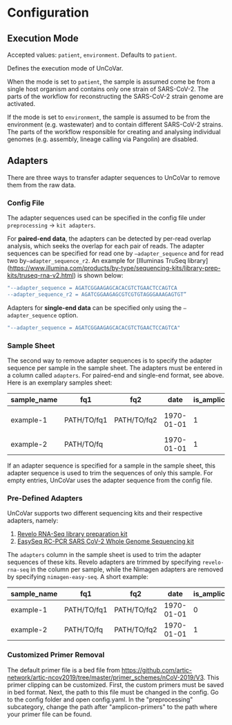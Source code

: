 # Configuration

## Execution Mode

Accepted values: `patient`, `environment`. Defaults to `patient`.

Defines the execution mode of UnCoVar.

When the mode is set to `patient`, the sample is assumed come be from a single
host organism and contains only one strain of SARS-CoV-2. The parts of the
workflow for reconstructing the SARS-CoV-2 strain genome are activated.

If the mode is set to `environment`, the sample is assumed to be from the
environment (e.g. wastewater) and to contain different SARS-CoV-2 strains.
The parts of the workflow responsible for creating and analysing individual
genomes (e.g. assembly, lineage calling via Pangolin) are disabled.

## Adapters

There are three ways to transfer adapter sequences to UnCoVar to remove them
from the raw data.

### Config File

The adapter sequences used can be specified in the config file under
`preprocessing` -> `kit adapters`.

For **paired-end data**, the adapters can be detected by per-read overlap
analysis, which seeks the overlap for each pair of reads. The adapter sequences
can be specified for read one by `—adapter_sequence` and for
read two by`—adapter_sequence_r2`. An example for [Illuminas TruSeq library] (<https://www.illumina.com/products/by-type/sequencing-kits/library-prep-kits/truseq-rna-v2.html>)
is shown below:

```yaml
"--adapter_sequence = AGATCGGAAGAGCACACGTCTGAACTCCAGTCA
--adapter_sequence_r2 = AGATCGGAAGAGCGTCGTGTAGGGAAAGAGTGT”
```

Adapters for **single-end data** can be specified only using the
`—adapter_sequence` option.

```yaml
"--adapter_sequence = AGATCGGAAGAGCACACGTCTGAACTCCAGTCA"
```

### Sample Sheet

The second way to remove adapter sequences is to specify the adapter sequence
per sample in the sample sheet. The adapters must be entered in a column
called `adapters`. For paired-end and single-end format, see above. Here is
an exemplary samples sheet:

| sample_name | fq1         | fq2         | date       | is_amplicon_data | technology | adapters                                           |
| ----------- | ----------- | ----------- | ---------- | ---------------- | ---------- | -------------------------------------------------- |
| example-1   | PATH/TO/fq1 | PATH/TO/fq2 | 1970-01-01 | 1                | illumina   | --adapter_sequence=ACGT --adapter_sequence_r2=TGCA |
| example-2   | PATH/TO/fq  |             | 1970-01-01 | 1                | ion        | --adapter_sequence=ACGT                            |

If an adapter sequence is specified for a sample in the sample sheet, this
adapter sequence is used to trim the sequences of only this sample. For
empty entries, UnCoVar uses the adapter sequence from the config file.

### Pre-Defined Adapters

UnCoVar supports two different sequencing kits and their respective adapters,
namely:

1. [Revelo RNA-Seq library preparation kit](https://lifesciences.tecan.com/revelo-rna-seq-library-prep-kit?p=tab--5)
1. [EasySeq RC-PCR SARS CoV-2 Whole Genome Sequencing kit](https://www.nimagen.com/shop/products/rc-cov096/easyseq-sars-cov-2-novel-coronavirus-whole-genome-sequencing-kit)

The `adapters` column in the sample sheet is used to trim the adapter sequences
of these kits. Revelo adapters are trimmed by specifying
`revelo-rna-seq` in the column per sample, while the Nimagen adapters are
removed by specifying `nimagen-easy-seq`. A short example:

| sample_name | fq1         | fq2         | date       | is_amplicon_data | technology | adapters         |
| ----------- | ----------- | ----------- | ---------- | ---------------- | ---------- | ---------------- |
| example-1   | PATH/TO/fq1 | PATH/TO/fq2 | 1970-01-01 | 0                | illumina   | revelo-rna-seq   |
| example-2   | PATH/TO/fq  | PATH/TO/fq2 | 1970-01-01 | 1                | illumina   | nimagen-easy-seq |

### Customized Primer Removal

The default primer file is a bed file from
<https://github.com/artic-network/artic-ncov2019/tree/master/primer_schemes/nCoV-2019/V3>.
This primer clipping can be customized. First, the custom primers must be saved
in bed format. Next, the path to this file must be changed in the config. Go to
the config folder and open config.yaml. In the "preprocessing" subcategory,
change the path after "amplicon-primers" to the path where your primer file
can be found.
